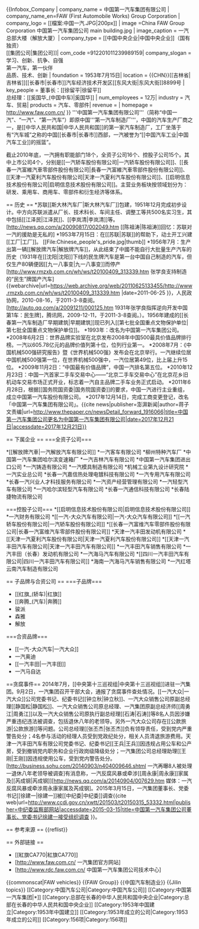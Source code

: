 {{Infobox_Company |
  company_name   = 中国第一汽车集团有限公司 |
  company_name_en=FAW (First Automobile Works) Group Corporation |
  company_logo   = [[檔案:中国一汽.JPG|200px]] |
  image =China FAW Group Corporation 中国第一汽车集团公司 main building.jpg |
  image_caption = 一汽总部大楼（解放大厦）|
  company_type   = [[中国中央企业|中国中央企业]]（国有独资）<br>[[集团公司|集团公司]]|
  com_code =912201011239989159|
  company_slogan = 学习、创新、抗争、自强<br>第一汽车，第一伙伴<br>品质、技术、创新 |
  foundation     = 1953年7月15日|
  location       = {{CHN}}[[吉林省|吉林省]][[长春市|长春市]]汽车经济技术开发区[[东风大街|东风大街]]8899号 |
  key_people     = 董事长：[[徐留平|徐留平]]<br>总经理：[[奚国华_(中国中车)|奚国华]] |
  num_employees  = 12万|
  industry       = 汽车、贸易|
  products       = 汽车、零部件|
  revenue        = |
  homepage       = http://www.faw.com.cn/
}}
'''中国第一汽车集团有限公司'''（简称“中国一汽”、“一汽”、“第一汽车”）即原中国'''第一汽车制造厂'''，中国的汽车生产厂商之一，是[[中华人民共和国|中华人民共和国]]的第一家汽车制造厂，工厂坐落于有“汽车城”之称的中国[[长春市|长春市]]西部，一汽被誉为“[[中国汽车工业|中国汽车工业]]的摇篮”。

截止2010年底，一汽拥有职能部门18个，全资子公司16个、控股子公司15个。其中上市公司4个，分别是[[一汽轿车股份有限公司|一汽轿车股份有限公司]]、[[長春一汽富維汽車零部件股份有限公司|長春一汽富維汽車零部件股份有限公司]]、[[天津一汽夏利汽车股份有限公司|天津一汽夏利汽车股份有限公司]]、[[启明信息技术股份有限公司|启明信息技术股份有限公司]]。主营业务板块按领域划分为：研发、乘用车、商用车、零部件和衍生经济等体系。

== 历史 ==
*苏联[[斯大林汽车厂|斯大林汽车厂]]包建，1951年12月完成初步设计。中方向苏联派遣从厂长、技术科长、车间主任、调整工等共500名实习生，其中包括[[江泽民|江泽民]]、[[李岚清|李岚清]]等。<ref>[http://news.qq.com/a/20090817/002049.htm [[陈祖涛|陈祖涛]]回忆：苏联对一汽的援助是无私的]</ref>
*1953年7月15日：在[[苏联|苏联]]的帮助下，动土开工兴建[[工厂|工厂]]。
[[File:Chinese_people's_pride.jpg|thumb]]
*1956年7月：生产出第一辆[[解放牌汽车|解放牌汽车]]，从此结束了中國不能自行大批量生产汽车的历史（1931年在[[沈阳|沈阳]]下线的民生牌汽车是第一台中国自己制造的汽车，但仅生产80辆便因[[九一八事变|九一八事变]]而停产<ref>[http://www.rmzxb.com.cn/wh/ws/t20100409_313339.htm 张学良支持制造的“民生”牌国产汽车] {{webarchive|url=https://web.archive.org/web/20110625133455/http://www.rmzxb.com.cn/wh/ws/t20100409_313339.htm |date=2011-06-25 }}，人民政协网，2010-08-16，于2011-3-8查阅。</ref> <ref>[http://auto.qq.com/a/20091211/000125.htm 1931年张学良指挥逆向开发中国第1车：民生牌]，腾讯网，2009-12-11，于2011-3-8查阅。</ref>）。1956年建成的[[长春第一汽车制造厂早期建筑|早期建筑]]现已列入[[第七批全国重点文物保护单位|第七批全国重点文物保护单位]]。
*1993年：改名为中国第一汽车集团公司。
*2008年6月2日：世界品牌实验室在北京发布2008年中国500最具价值品牌排行榜。一汽以605.78亿元的品牌价值列第十位，位列行业第一。
*2008年7月：《中国机械500强研究报告》暨《世界机械500强》发布会在北京举行。一汽继续位居中国机械500强第一位，在世界机械500强中，一汽位居第49位，比上届上升15位。
*2009年11月2日：“中国最有价值品牌”，中国一汽排名第五位。
*2010年12月23日：中国一汽首家二手车交易中心——“北京二手车交易中心”在北京花乡旧机动车交易市场正式开业，标志着一汽自主品牌二手车业务正式启动。
*2011年6月28日，根据[[国务院国资委|国务院国资委]]的要求，中国一汽进行主业重组，成立中国第一汽车股份有限公司。
*2017年12月14日，完成工商变更登记，改名「中国第一汽车集团有限公司」。<ref>{{cite news|publisher=澎湃新闻|author=蒋子文责编|url=http://www.thepaper.cn/newsDetail_forward_1916066|title=中国第一汽车集团公司更名为中国第一汽车集团有限公司|date=2017年12月21日|accessdate=2017年12月21日}}</ref>

== 下属企业 ==
===全资子公司===

*[[解放牌汽車|一汽解放汽车有限公司]]
*一汽客车有限公司
*柳州特种汽车厂
*中国第一汽车集团哈尔滨变速箱厂
*一汽吉林汽车有限公司
*中国第一汽车集团进出口公司
*一汽铸造有限公司
*一汽模具制造有限公司
*机械工业第九设计研究院
*一汽实业总公司
*长春一汽嘉信热处理电镀科技有限公司
*一汽专用汽车有限公司
*长春一汽兴业人才科技服务有限公司
*一汽资产经营管理有限公司
*一汽轻型汽车有限公司
*一汽哈尔滨轻型汽车有限公司
*长春一汽通信科技有限公司
*长春陆捷物流有限公司

===控股子公司===
*[[启明信息技术股份有限公司|启明信息技术股份有限公司]]
*一汽财务有限公司
*[[一汽-大众汽车有限公司|一汽-大众汽车有限公司]]
*[[一汽轿车股份有限公司|一汽轿车股份有限公司]]
*[[长春一汽富维汽车零部件股份有限公司|长春一汽富维汽车零部件股份有限公司]]
*天津一汽丰田发动机有限公司
*[[天津一汽夏利汽车股份有限公司|天津一汽夏利汽车股份有限公司]]
*[[天津一汽丰田汽车有限公司|天津一汽丰田汽车有限公司]]
*一汽丰田汽车销售有限公司
*一汽丰田（长春）发动机有限公司
*一汽海马汽车有限公司
*[[四川一汽丰田汽车有限公司|四川一汽丰田汽车有限公司]]
*海南一汽海马汽车销售有限公司
*一汽红塔云南汽车制造有限公司

== 子品牌与合资公司 ==
===子品牌===
* [[红旗_(轿车)|红旗]]
* [[奔腾_(汽车)|奔腾]]
* 骏派
* 森雅
* 解放

===合资品牌===
* [[一汽-大众汽车|一汽大众]]
* 一汽奥迪
* [[一汽丰田|一汽丰田]]
* 一汽马自达

==贪腐事件==
2014年7月，[[中央第十三巡视组|中央第十三巡视组]]进驻一汽集团。9月2日，一汽集团召开干部大会，通报了贪腐事件查处情况。[[一汽大众|一汽大众]]公司党委书记、纪委书记[[钟立秋|钟立秋]]、一汽大众销售公司原副总经理[[静国松|静国松]]、一汽大众销售公司原总经理、一汽集团原副总经济师[[周勇江|周勇江]]以及一汽大众销售公司原执行副总经理[[石涛|石涛]]等8名人员因涉嫌严重违纪违法被调查，包括退休八年的老领导。另外一汽大众公司存在[[公款旅游|公款旅游]]等问题。公司总经理[[张丕杰|张丕杰]]负有领导责任，受到党内严重警告处分；4名参与活动的经理人员受到党政纪处分，相关人员清退旅游费用。天津一汽丰田汽车有限公司党委书记、纪委书记[[王兵|王兵]]因违规占用公车和公产房，受到撤销党内职务和企业行政岗级降级处分；一汽集团公司总经理助理[[王刚|王刚]]因违规使用公车，受到党内警告处分。<ref>[http://business.sohu.com/20140903/n404009646.shtml 一汽再曝8人被处理 一退休八年老领导被调查]</ref>有消息称，一汽反腐风暴或牵涉[[周永康|周永康]]家属及[[芮成钢|芮成钢]]<ref>[http://news.qq.com/a/20140904/007629.htm 媒体：一汽反腐风暴或牵涉周永康家属及芮成钢]</ref>。2015年3月15日，一汽集团董事长、党委书记[[徐建一|徐建一]]被[[中纪委|中纪委]]调查<ref>{{cite web|url=http://www.ccdi.gov.cn/xwtt/201503/t20150315_53332.html|publisher=中纪委监察部网站|accessdate=2015-03-15|title=中国第一汽车集团公司董事长、党委书记徐建一接受组织调查 }}</ref>。

== 参考来源 ==
{{reflist}}

== 外部链接 ==
* [[紅旗CA770|紅旗CA770]]
* [http://www.faw.com.cn/ 一汽集团官方网站]
* [http://www.rdc.faw.com.cn/ 中国第一汽车集团公司技术中心]

{{commonscat|FAW vehicles}}
{{FAW Group}}
{{中国汽车制造业}}
{{Jilin topics}}
[[Category:中国汽车公司|Category:中国汽车公司]]
[[Category:中国第一汽车集团|*]]
[[Category:总部在长春的中华人民共和国中央企业|Category:总部在长春的中华人民共和国中央企业]]
[[Category:1953年中国建立|Category:1953年中国建立]]
[[Category:1953年成立的公司|Category:1953年成立的公司]]
[[Category:156项|Category:156项]]